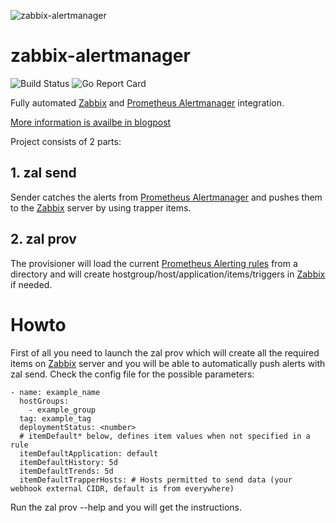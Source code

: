 ![zabbix-alertmanager](http://devopy.io/wp-content/uploads/2019/02/zal-200.png)

# zabbix-alertmanager

![Build Status](https://travis-ci.com/devopyio/zabbix-alertmanager.svg?branch=master)
![Go Report Card](https://goreportcard.com/badge/github.com/devopyio/zabbix-alertmanager)

Fully automated [Zabbix](https://www.zabbix.com/) and [Prometheus Alertmanager](https://prometheus.io/docs/alerting/alertmanager/) integration. 

[More information is availbe in blogpost](https://devopy.io/zabbix-alertmanager-integration/)

 Project consists of 2 parts:
## 1. zal send
Sender catches the alerts from [Prometheus Alertmanager](https://prometheus.io/docs/alerting/alertmanager/) and pushes them to the [Zabbix](https://www.zabbix.com/) server by using trapper items.
 ## 2. zal prov
The provisioner will load the current [Prometheus Alerting rules](https://prometheus.io/docs/prometheus/latest/configuration/alerting_rules/) from a directory and will create hostgroup/host/application/items/triggers in [Zabbix](https://www.zabbix.com/) if needed. 
 # Howto
First of all you need to launch the zal prov which will create all the required items on [Zabbix](https://www.zabbix.com/) server and you will be able to
automatically push alerts with zal send.
 Check the config file for the possible parameters: 
```
- name: example_name
  hostGroups:
    - example_group
  tag: example_tag
  deploymentStatus: <number>
  # itemDefault* below, defines item values when not specified in a rule
  itemDefaultApplication: default
  itemDefaultHistory: 5d
  itemDefaultTrends: 5d
  itemDefaultTrapperHosts: # Hosts permitted to send data (your webhook external CIDR, default is from everywhere)
  ```
  Run the zal prov --help and you will get the instructions.
  
